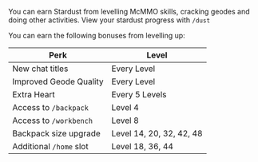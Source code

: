 You can earn Stardust from levelling McMMO skills, cracking geodes and doing other activities. View your stardust progress with `/dust`

You can earn the following bonuses from levelling up:

| Perk                    | Level                    |
| ----------------------- | ------------------------ |
| New chat titles         | Every Level              |
| Improved Geode Quality  | Every Level              |
| Extra Heart             | Every 5 Levels           |
| Access to `/backpack`   | Level 4                  |
| Access to `/workbench`  | Level 8                  |
| Backpack size upgrade   | Level 14, 20, 32, 42, 48 |
| Additional `/home` slot | Level 18, 36, 44         |

